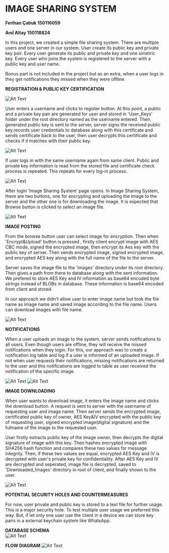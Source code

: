 # IMAGE SHARING SYSTEM 

**Ferihan Çabuk 150116059**


**Anıl Altay 150118824**


In this project, we created a simple file sharing system. There are multiple users and one server in our system.
User create its public key and private key pair.
Every user generate its public and private key and one simetric key.
Every user who joins the system is registered to the server with a public key and user name.

Bonus part is not included in the project but as an extra, when a user logs in they get notifications they missed when they were offline.

**REGISTRATION & PUBLIC KEY CERTIFICATION**

![Alt Text](https://github.com/anilaltay/CSE4057_Programming_Assignment/blob/master/Screenshots/register_view.png)

User enters a username and clicks to register button. At this point, a public and a private key pair are generated for user and stored in 'User_Keys' folder under the root directory named as the username entered. Then, generated public key is sent to the server, server signs the received public key,records user credentials to database along with this certificate and sends certificate back to the user, then user decrypts this certificate and checks if it matches with their public key.

![Alt Text](https://github.com/anilaltay/CSE4057_Programming_Assignment/blob/master/Screenshots/users_table.png)

If user logs in with the same username again from same client. Public and private key information is read from the stored file and certificate check process is repeated. This repeats for every log-in process.

![Alt Text](https://github.com/anilaltay/CSE4057_Programming_Assignment/blob/master/Screenshots/login_view.png)

After login 'Image Sharing System' page opens. In Image Sharing System, there are two buttons, one for encrypting and uploading the image to the server and the other one is for downloading the image. It is expected that Browse button is clicked to select an image file.

![Alt Text](https://github.com/anilaltay/CSE4057_Programming_Assignment/blob/master/Screenshots/image_sharing_system.png)

**IMAGE POSTING**

From the browse button user can select image for encryption. Then when 'Encrypt&Upload' button is pressed , firstly client encrypt image with AES CBC mode, signed the encrypted image, then encrypt its Aes key with the public key of server. Then sends encrypted image, signed encrypted image, and encrypted AES key along with the full name of the file to the server.

Server saves the image file to the 'images' directory under its root directory. Then gives a path from there to database along with the sent information. We prefered to store AES Key and IV information as base64 encoded byte strings instead of BLOBs in database. These information is base64 encoded from client and stored.

In our approach we didn't allow user to enter image name but took the file name as image name and saved image according to the file name.
Users can download images with file name.

![Alt Text](https://github.com/anilaltay/CSE4057_Programming_Assignment/blob/master/Screenshots/images_table.png)

**NOTIFICATIONS**

When a user uploads an image to the system, server sends notifications to all users.
Even though users are offline, they will receive the missed notifications when they login.
For this, our approach was to create a notification log table and log if a user is informed of an uploaded image. If not when user requests their notifications, missing notifications are returned to the user and this notifications are logged to table as user received the notification of the specific image.

![Alt Text](https://github.com/anilaltay/CSE4057_Programming_Assignment/blob/master/Screenshots/notification.jpeg)
![Alt Text](https://github.com/anilaltay/CSE4057_Programming_Assignment/blob/master/Screenshots/notificationlog_table.png)

**IMAGE DOWNLOADING**

When user wants to download image, it enters the image name and clicks the download button. A request is sent to server with the username of requesting user and image name. Then server sends the encrypted image, certificated public key of owner, AES Key&IV encrypted with the public key of requesting user, signed encrypted image(digital signature) and the fullname of the image to the requested user.

User firstly extracts public key of the image owner, then decrypts the digital signature of image with this key. Then hashes encrypted image with SHA256 hash function and compares these two values for message integrity. Then, if these two values are equal, encrypted AES Key and IV is decrypted with user's private key for confidentiality. After AES Key and IV are decrypted and seperated, image file is decrypted, saved to 'Downloaded_Images' directory in root of client, and finally shown to the user.

![Alt Text](https://github.com/anilaltay/CSE4057_Programming_Assignment/blob/master/Screenshots/image_download.png)

**POTENTIAL SECURITY HOLES AND COUNTERMEASURES**

For now, user private and public key is stored to a text file for further usage. This is a major security hole. To test multiple user usage we preferred this way. But, if let only one user use the client in a device we can store key pairs in a external keychain system like WhatsApp.



**DATABASE SCHEMA**  
![Alt Text](https://github.com/anilaltay/CSE4057_Programming_Assignment/blob/master/Screenshots/database_schema.png)

**FLOW DIAGRAM**
![Alt Text](https://github.com/anilaltay/CSE4057_Programming_Assignment/blob/master/Screenshots/security.png)